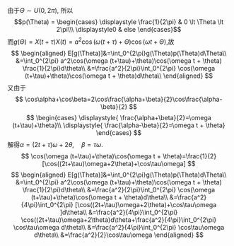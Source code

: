 由于$\Theta \sim U(0,2\pi)$, 所以
$$p(\Theta) = \begin{cases}
\displaystyle \frac{1}{2\pi} & 0 \lt \Theta \lt 2\pi\\\
\displaystyle0 & else
\end{cases}$$
而$g(\Theta)=X(t+\tau)X(t) = a^2\cos(\omega (t+\tau)+\Theta)\cos(\omega t + \Theta)$,故
$$
\begin{aligned}
E[g(\Theta)]&=\int_0^{2\pi}g(\Theta)p(\Theta)d\Theta\\
&=\int_0^{2\pi} a^2\cos(\omega (t+\tau)+\theta)\cos(\omega t + \theta) \frac{1}{2\pi}d\theta\\
&=\frac{a^2}{2\pi}\int_0^{2\pi} \cos(\omega (t+\tau)+\theta)\cos(\omega t + \theta)d\theta\\
\end{aligned}
$$
又由于
$$
\cos\alpha+\cos\beta=2\cos\frac{\alpha+\beta}{2}\cos\frac{\alpha-\beta}{2}
$$
$$
\begin{cases}
\displaystyle{
\frac{\alpha+\beta}{2}=\omega (t+\tau)+\theta}\\
\displaystyle{
\frac{\alpha-\beta}{2}=\omega t + \theta}
\end{cases}
$$
解得$\alpha=(2t+\tau)\omega+2\theta, \quad \beta=\tau\omega$.
$$
\cos(\omega (t+\tau)+\theta)\cos(\omega t + \theta)=\frac{1}{2}[\cos((2t+\tau)\omega+2\theta)+\cos\tau\omega]
$$
$$
\begin{aligned}
E[g(\Theta)]&=\int_0^{2\pi}g(\Theta)p(\Theta)d\Theta\\
&=\int_0^{2\pi} a^2\cos(\omega (t+\tau)+\theta)\cos(\omega t + \theta) \frac{1}{2\pi}d\theta\\
&=\frac{a^2}{2\pi}\int_0^{2\pi} \cos(\omega (t+\tau)+\theta)\cos(\omega t + \theta)d\theta\\
&=\frac{a^2}{4\pi}\int_0^{2\pi} [\cos((2t+\tau)\omega+2\theta)+\cos\tau\omega ]d\theta\\
&=\frac{a^2}{4\pi}\int_0^{2\pi} \cos((2t+\tau)\omega+2\theta)d\theta+\frac{a^2}{4\pi}\int_0^{2\pi} \cos\tau\omega d\theta\\
&=\frac{a^2}{4\pi}\int_0^{2\pi} \cos\tau\omega d\theta\\
&=\frac{a^2}{2}\cos\tau\omega
\end{aligned}
$$
